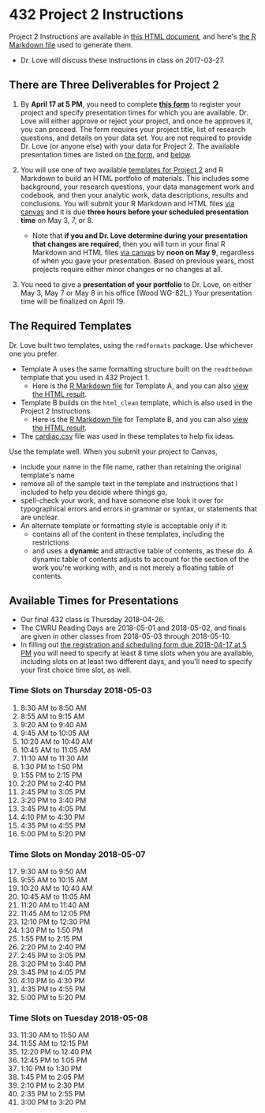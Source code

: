 # 432 Project 2 Instructions

Project 2 Instructions are available in [this HTML document](https://htmlpreview.github.io/?https://github.com/THOMASELOVE/432-2018/blob/master/projects/project2/project2-instructions-432-2018.html), and here's [the R Markdown file](https://raw.githubusercontent.com/THOMASELOVE/432-2018/master/projects/project2/project2-instructions-432-2018.Rmd) used to generate them.

- Dr. Love will discuss these instructions in class on 2017-03-27.

## There are Three Deliverables for Project 2

1. By **April 17 at 5 PM**, you need to complete [**this form**](https://goo.gl/forms/Zfgnq5pyAAzAlmUm1) to register your project and specify presentation times for which you are available. Dr. Love will either approve or reject your project, and once he approves it, you can proceed. The form requires your project title, list of research questions, and details on your data set. You are not required to provide Dr. Love (or anyone else) with your data for Project 2. The available presentation times are listed on [the form](https://goo.gl/forms/Zfgnq5pyAAzAlmUm1), and [below](https://github.com/THOMASELOVE/432-2018/blob/master/projects/project2/README.md#available-times-for-presentations).

2. You will use one of two available [templates for Project 2](https://github.com/THOMASELOVE/432-2018/tree/master/projects/project2) and R Markdown to build an HTML portfolio of materials. This includes some background, your research questions, your data management work and codebook, and then your analytic work, data descriptions, results and conclusions. You will submit your R Markdown and HTML files [via canvas](https://canvas.case.edu/) and it is due **three hours before your scheduled presentation time** on May 3, 7, or 8. 
    - Note that **if you and Dr. Love determine during your presentation that changes are required**, then you will turn in your final R Markdown and HTML files [via canvas](https://canvas.case.edu/) by **noon on May 9**, regardless of when you gave your presentation. Based on previous years, most projects require either minor changes or no changes at all. 

3. You need to give a **presentation of your portfolio** to Dr. Love, on either May 3, May 7 or May 8 in his office (Wood WG-82L.) Your presentation time will be finalized on April 19.

## The Required Templates

Dr. Love built two templates, using the `rmdformats` package. Use whichever one you prefer.

- Template A uses the same formatting structure built on the `readthedown` template that you used in 432 Project 1.
    - Here is the [R Markdown file](https://raw.githubusercontent.com/THOMASELOVE/432-2018/master/projects/project2/project2-templateA-432-2018.Rmd) for Template A, and you can also [view the HTML result](https://htmlpreview.github.io/?https://github.com/THOMASELOVE/432-2018/blob/master/projects/project2/project2-templateA-432-2018.html).
- Template B builds on the `html_clean` template, which is also used in the Project 2 Instructions.
    - Here is the [R Markdown file](https://raw.githubusercontent.com/THOMASELOVE/432-2018/master/projects/project2/project2-templateB-432-2018.Rmd) for Template B, and you can also [view the HTML result](https://htmlpreview.github.io/?https://github.com/THOMASELOVE/432-2018/blob/master/projects/project2/project2-templateB-432-2018.html).
- The [cardiac.csv](https://raw.githubusercontent.com/THOMASELOVE/432-2018/master/projects/project2/cardiac.csv) file was used in these templates to help fix ideas.

Use the template well. When you submit your project to Canvas,
- include your name in the file name, rather than retaining the original template's name
- remove all of the sample text in the template and instructions that I included to help you decide where things go,
- spell-check your work, and have someone else look it over for typographical errors and errors in grammar or syntax, or statements that are unclear.
- An alternate template or formatting style is acceptable only if it:
    - contains all of the content in these templates, including the restrictions
    - and uses a **dynamic** and attractive table of contents, as these do. A dynamic table of contents adjusts to account for the section of the work you're working with, and is not merely a floating table of contents.

## Available Times for Presentations

- Our final 432 class is Thursday 2018-04-26. 
- The CWRU Reading Days are 2018-05-01 and 2018-05-02, and finals are given in other classes from 2018-05-03 through 2018-05-10.
- In filling out [the registration and scheduling form due 2018-04-17 at 5 PM](https://goo.gl/forms/Zfgnq5pyAAzAlmUm1) you will need to specify at least 8 time slots when you are available, including slots on at least two different days, and you'll need to specify your first choice time slot, as well.

### Time Slots on Thursday 2018-05-03

1. 8:30 AM to 8:50 AM
2. 8:55 AM to 9:15 AM
3. 9:20 AM to 9:40 AM
4. 9:45 AM to 10:05 AM
5. 10:20 AM to 10:40 AM
6. 10:45 AM to 11:05 AM
7. 11:10 AM to 11:30 AM
8. 1:30 PM to 1:50 PM
9. 1:55 PM to 2:15 PM
10. 2:20 PM to 2:40 PM
11. 2:45 PM to 3:05 PM
12. 3:20 PM to 3:40 PM
13. 3:45 PM to 4:05 PM
14. 4:10 PM to 4:30 PM
15. 4:35 PM to 4:55 PM
16. 5:00 PM to 5:20 PM

### Time Slots on Monday 2018-05-07

17. 9:30 AM to 9:50 AM
18. 9:55 AM to 10:15 AM
19. 10:20 AM to 10:40 AM
20. 10:45 AM to 11:05 AM
21. 11:20 AM to 11:40 AM
22. 11:45 AM to 12:05 PM
23. 12:10 PM to 12:30 PM
24. 1:30 PM to 1:50 PM
25. 1:55 PM to 2:15 PM
26. 2:20 PM to 2:40 PM
27. 2:45 PM to 3:05 PM
28. 3:20 PM to 3:40 PM
29. 3:45 PM to 4:05 PM
30. 4:10 PM to 4:30 PM
31. 4:35 PM to 4:55 PM
32. 5:00 PM to 5:20 PM

### Time Slots on Tuesday 2018-05-08

33. 11:30 AM to 11:50 AM
34. 11:55 AM to 12:15 PM
35. 12:20 PM to 12:40 PM
36. 12:45 PM to 1:05 PM
37. 1:10 PM to 1:30 PM
38. 1:45 PM to 2:05 PM
39. 2:10 PM to 2:30 PM
40. 2:35 PM to 2:55 PM
41. 3:00 PM to 3:20 PM

